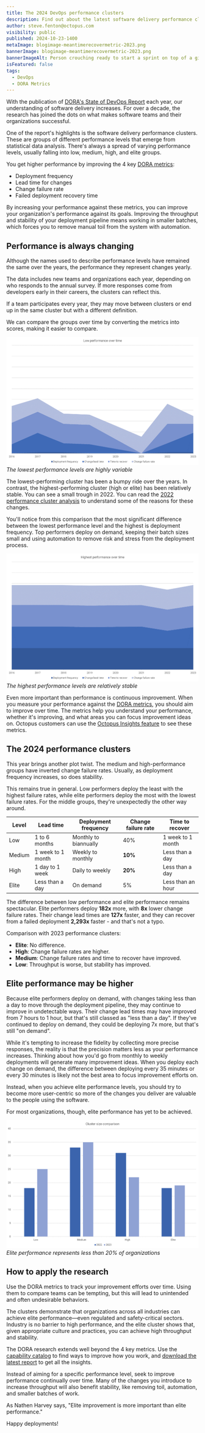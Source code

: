 ```yaml
---
title: The 2024 DevOps performance clusters
description: Find out about the latest software delivery performance clusters in the State of DevOps Report, including an interesting plot twist for 2024.
author: steve.fenton@octopus.com
visibility: public
published: 2024-10-23-1400
metaImage: blogimage-meantimerecovermetric-2023.png
bannerImage: blogimage-meantimerecovermetric-2023.png
bannerImageAlt: Person crouching ready to start a sprint on top of a giant stop watch.
isFeatured: false
tags: 
  - DevOps
  - DORA Metrics
---
```


With the publication of [DORA's State of DevOps Report](https://dora.dev/dora-report) each year, our understanding of software delivery increases. For over a decade, the research has joined the dots on what makes software teams and their organizations successful.

One of the report's highlights is the software delivery performance clusters. These are groups of different performance levels that emerge from statistical data analysis. There's always a spread of varying performance levels, usually falling into low, medium, high, and elite groups.

You get higher performance by improving the 4 key [DORA metrics](https://octopus.com/devops/metrics/dora-metrics/):

- Deployment frequency
- Lead time for changes
- Change failure rate
- Failed deployment recovery time

By increasing your performance against these metrics, you can improve your organization's performance against its goals. Improving the throughput and stability of your deployment pipeline means working in smaller batches, which forces you to remove manual toil from the system with automation.

## Performance is always changing

Although the names used to describe performance levels have remained the same over the years, the performance they represent changes yearly.

The data includes new teams and organizations each year, depending on who responds to the annual survey. If more responses come from developers early in their careers, the clusters can reflect this.

If a team participates every year, they may move between clusters or end up in the same cluster but with a different definition.

We can compare the groups over time by converting the metrics into scores, making it easier to compare.

![Low performance over time](low-performance.png "width=500")*The lowest performance levels are highly variable*

The lowest-performing cluster has been a bumpy ride over the years. In contrast, the highest-performing cluster (high or elite) has been relatively stable. You can see a small trough in 2022. You can read the [2022 performance cluster analysis](https://octopus.com/blog/new-devops-performance-clusters) to understand some of the reasons for these changes.

You'll notice from this comparison that the most significant difference between the lowest performance level and the highest is deployment frequency. Top performers deploy on demand, keeping their batch sizes small and using automation to remove risk and stress from the deployment process.

![Highest performance over time](highest-performance.png "width=500")*The highest performance levels are relatively stable*

Even more important than performance is continuous improvement. When you measure your performance against the [DORA metrics](https://octopus.com/devops/metrics/dora-metrics/), you should aim to improve over time. The metrics help you understand your performance, whether it's improving, and what areas you can focus improvement ideas on. Octopus customers can use the [Octopus Insights feature](https://octopus.com/docs/insights) to see these metrics.


## The 2024 performance clusters

This year brings another plot twist. The medium and high-performance groups have inverted change failure rates. Usually, as deployment frequency increases, so does stability.

This remains true in general. Low performers deploy the least with the highest failure rates, while elite performers deploy the most with the lowest failure rates. For the middle groups, they're unexpectedly the other way around.

| Level  | Lead time         | Deployment frequency  | Change failure rate | Time to recover   |
|--------|-------------------|-----------------------|---------------------|-------------------|
| Low    | 1 to 6 months     | Monthly to biannually | 40%                 | 1 week to 1 month |
| Medium | 1 week to 1 month | Weekly to monthly     | **10%**             | Less than a day   |
| High   | 1 day to 1 week   | Daily to weekly       | **20%**             | Less than a day   |
| Elite  | Less than a day   | On demand             | 5%                  | Less than an hour |

The difference between low performance and elite performance remains spectacular. Elite performers deploy **182x** more, with **8x** lower change failure rates. Their change lead times are **127x** faster, and they can recover from a failed deployment **2,293x** faster - and that's not a typo.

Comparison with 2023 performance clusters:

- **Elite**: No difference.
- **High**: Change failure rates are higher.
- **Medium**: Change failure rates and time to recover have improved.
- **Low**: Throughput is worse, but stability has improved.


## Elite performance may be higher

Because elite performers deploy on demand, with changes taking less than a day to move through the deployment pipeline, they may continue to improve in undetectable ways. Their change lead times may have improved from 7 hours to 1 hour, but that's still classed as "less than a day". If they've continued to deploy on demand, they could be deploying 7x more, but that's still "on demand".

While it's tempting to increase the fidelity by collecting more precise responses, the reality is that the precision matters less as your performance increases. Thinking about how you'd go from monthly to weekly deployments will generate many improvement ideas. When you deploy each change on demand, the difference between deploying every 35 minutes or every 30 minutes is likely not the best area to focus improvement efforts on.

Instead, when you achieve elite performance levels, you should try to become more user-centric so more of the changes you deliver are valuable to the people using the software.

For most organizations, though, elite performance has yet to be achieved.

![Cluster size](cluster-size.png "width=500")*Elite performance represents less than 20% of organizations*


## How to apply the research

Use the DORA metrics to track your improvement efforts over time. Using them to compare teams can be tempting, but this will lead to unintended and often undesirable behaviors.

The clusters demonstrate that organizations across all industries can achieve elite performance—even regulated and safety-critical sectors. Industry is no barrier to high performance, and the elite cluster shows that, given appropriate culture and practices, you can achieve high throughput and stability.

The DORA research extends well beyond the 4 key metrics. Use the [capability catalog](https://dora.dev/capabilities/) to find ways to improve how you work, and [download the latest report](https://dora.dev/dora-report) to get all the insights.

Instead of aiming for a specific performance level, seek to improve performance continually over time. Many of the changes you introduce to increase throughput will also benefit stability, like removing toil, automation, and smaller batches of work.

As Nathen Harvey says, "Elite improvement is more important than elite performance."

Happy deployments!